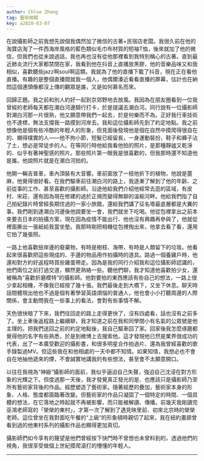 ```yaml
---
author: Chloe Zhang
tag: 藝術相關
key: a2020-03-07
---
```


在說攝影師之前我想先說個我偶然加了微信的古著+民宿店老闆。我很久前在他的淘寶店淘了一件西海岸風格的藍色類似毛巾布材質的短袖T恤，後來就加了他的微信，但我們也從未說過話，我也再也沒有從他那裡看到我特別稱心的古著。直到最近肺炎流行大家都禁閉在家，我看到他在抖音上直播放黑膠，他的音樂品味又和我相似，喜歡聽些jazz啊soul啊這類。我就為了他的直播下載了抖音，現在正在看他直播。有趣的是整個直播間就我一個人，他偶爾湊近看看直播的屏幕，估計也在納悶這個連頭像都沒上傳的觀眾是誰，又是如何慕名而來。
  
回歸正題。我之前和別人約好一起到京郊野地去放風。我因為在朋友圈看到一位我曾經的老師每天都在潮白河邊騎行打卡，於是提議去潮白河。同行說有一位攝影師對潮白河那一片很熟，他又願意帶我們一起去，於是何樂而不為。正好我行車技術也不達標，無法支撐我一路摸到河岸去。我和這位攝影師先到了約定地點。我之前想像他是個有些冷酷的年輕人的形象，但見面後發現他是個在自然中摸爬得很自在的、顯得樸實的人——他不拘小節，短髮已經留長，一身運動裝扮，鞋子和褲子沾了土，想必是常徒步的人。在等同行時他給我看他拍的照片，是那種靜謐又乾淨的、似乎有著神聖感的照片。那些照片第一眼我是很喜歡的，但我那時還不知道他是誰。他說照片就是在潮白河拍的。

他開一輛吉普車，車內頂裝有大音響。車前窗放了一枝他折下的植物，他說是蓖麻，他覺得很好看。在我們驅車前往潮白河的路上，我逐漸了解到了他的年齡、之前從事的工作、甚至喜歡的攝影師。沿途他給我們介紹他經常去逛的區域，有皮村、宋莊、還有因為現在修建的過於正規而變得無聊的溫榆河畔。他給我們指了自己拍紀錄片時曾經長期住過的一家小旅館，還給我們講了征名塔最底層都是大糞的事。我們剛到達潮白河邊後他說要坐一會，我們就坐下吃喝。他從包裡拿出之前本來要去日本的拍攝方案，現在因為疫情不能出行、他也沒有興趣再參與了，他就從裡面撕出一張紙給我當坐墊。我那時剛把相機從包裡掏出來，他拿去看了看，還用它拍了幾張照。

一路上他喜歡撿岸邊的廢棄物，有時是樹枝、海帶，有時是人類留下的垃圾。他看起來很喜歡把這些現成的、手邊的物品用作拍攝時的道具。路過一個養雞戶時，他還和對方約好返程時買些雞蛋帶走。因為是我的同行介紹我和這位攝影師認識的，他們兩位之前打過交道，顯然更熟絡一些。聽他們聊，我才知道他喜歡拍少女，還被稱為“喜歡折磨模特”的攝影師。他對要拍的東西應該有些自己的想法，一路上很少拿起相機，不像我已經按了幾十張。我們最後走到大橋下，又坐下休息。聊天時話間體現出他也不過是個有著學習英語煩惱的普通人，他也會小小打聽周邊的人際關係，會主動問我在一些事上的看法，會對有些事情不解。

天色很快暗了下來，我們往回走的路上走得更快了，沒有四處看，話也沒有之前多了。坐上車後返程路上繼續聊，我才知道之前在我和同學間小有名氣的公眾號是他主理的。把我們送回之前的約定地點後，我自己驅車回了家。回家後我怎麼琢磨都覺得他的名字有些熟悉，於是到微博上去搜索他。這才發現他已然是業界很成功的代表，出了一本廣受歡迎的攝影書，和很多明星合作拍過片、還為我曾經喜歡的歌手錄製過MV。但這些我在和他相處的一天中都不知情。如果知情，我想必也不會自在地抽他遞來的煙，不會誠實地講我的有些想法，甚至會不太願意開口。

以往在我視為“神級”攝影師的面前，我似乎逼迫自己失聲，強迫自己沈浸在對方形象的光輝之下。但度過那一天後，我才發覺真正發光的是、也應該只是攝影師乃至所有藝術家背後的作品。經歷塑造了藝術家。隨著經歷的疊加，藝術家本身的形象、人格、態度都面臨著改變。但藝術家的作品只凝固了一個特定的時間、一個具體的想法，在它落地之時起就不再被影響，而只能被解讀、傳播。前幾天我剛讀完巫鴻老師寫的「榮榮的東村」，才第一次了解到了遇見映里前、初來北京時的榮榮老師。這位曾坐在我對面吃午餐的“上級”的形象頓時親切了起來，我在紐約畫廊曾看到過的他東村系列的攝影作品也顯得更加真切。

攝影師們如今享有的聲望是他們曾經按下快門時不曾想也未曾料到的，透過他們的視角，我很享受做個上世紀摸爬滾打的懵懂的年輕人。

---
